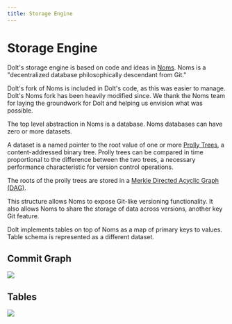 ```yaml
---
title: Storage Engine
---
```


# Storage Engine

Dolt's storage engine is based on code and ideas in [Noms](https://github.com/attic-labs/noms). Noms is a "decentralized database philosophically descendant from Git."

Dolt's fork of Noms is included in Dolt's code, as this was easier to manage. Dolt's Noms fork has been heavily modified since. We thank the Noms team for laying the groundwork for Dolt and helping us envision what was possible.

The top level abstraction in Noms is a database. Noms databases can have zero or more datasets. 

A dataset is a named pointer to the root value of one or more [Prolly Trees](./prolly-tree.md), a content-addressed binary tree. Prolly trees can be compared in time proportional to the difference between the two trees, a necessary performance characteristic for version control operations. 

The roots of the prolly trees are stored in a [Merkle Directed Acyclic Graph (DAG)](https://docs.ipfs.io/concepts/merkle-dag/). 

This structure allows Noms to expose Git-like versioning functionality. It also allows Noms to share the storage of data across versions, another key Git feature. 

Dolt implements tables on top of Noms as a map of primary keys to values. Table schema is represented as a different dataset. 

## Commit Graph

![](../.gitbook/assets/dolt-commit-graph.png)

## Tables

![](../.gitbook/assets/dolt-table-value.png)